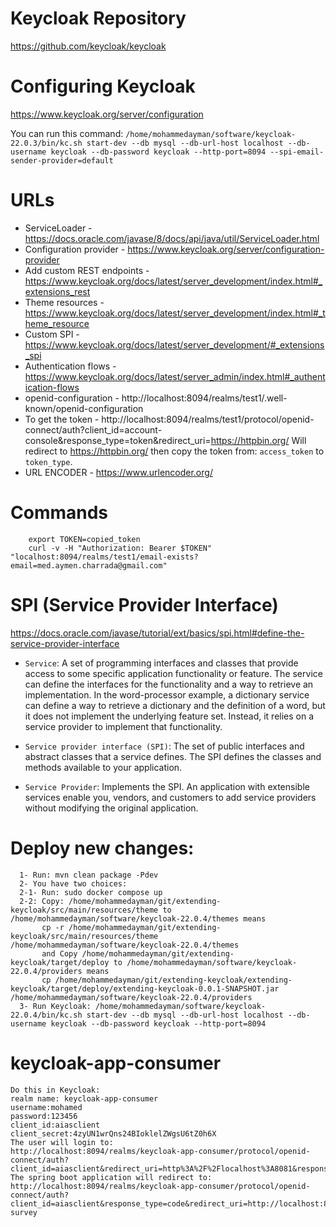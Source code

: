 # Keycloak Repository

https://github.com/keycloak/keycloak

# Configuring Keycloak

https://www.keycloak.org/server/configuration

You can run this command: `/home/mohammedayman/software/keycloak-22.0.3/bin/kc.sh start-dev --db mysql --db-url-host localhost --db-username keycloak --db-password keycloak --http-port=8094 --spi-email-sender-provider=default`

# URLs
- ServiceLoader - https://docs.oracle.com/javase/8/docs/api/java/util/ServiceLoader.html
- Configuration provider - https://www.keycloak.org/server/configuration-provider
- Add custom REST endpoints - https://www.keycloak.org/docs/latest/server_development/index.html#_extensions_rest
- Theme resources - https://www.keycloak.org/docs/latest/server_development/index.html#_theme_resource
- Custom SPI - https://www.keycloak.org/docs/latest/server_development/#_extensions_spi
- Authentication flows - https://www.keycloak.org/docs/latest/server_admin/index.html#_authentication-flows
- openid-configuration - http://localhost:8094/realms/test1/.well-known/openid-configuration
- To get the token - http://localhost:8094/realms/test1/protocol/openid-connect/auth?client_id=account-console&response_type=token&redirect_uri=https://httpbin.org/
  Will redirect to https://httpbin.org/ then copy the token from: `access_token` to `token_type`.
- URL ENCODER - https://www.urlencoder.org/
  
# Commands
		export TOKEN=copied_token
		curl -v -H "Authorization: Bearer $TOKEN" "localhost:8094/realms/test1/email-exists?email=med.aymen.charrada@gmail.com"

# SPI (Service Provider Interface)

https://docs.oracle.com/javase/tutorial/ext/basics/spi.html#define-the-service-provider-interface

- `Service`: A set of programming interfaces and classes that provide access to some specific application functionality or feature. The service can define the interfaces for the functionality and a way to retrieve an implementation. In the word-processor example, a dictionary service can define a way to retrieve a dictionary and the definition of a word, but it does not implement the underlying feature set. Instead, it relies on a service provider to implement that functionality.

- `Service provider interface (SPI)`: The set of public interfaces and abstract classes that a service defines. The SPI defines the classes and methods available to your application.

- `Service Provider`: Implements the SPI. An application with extensible services enable you, vendors, and customers to add service providers without modifying the original application.

# Deploy new changes:

      1- Run: mvn clean package -Pdev
      2- You have two choices:
      2-1- Run: sudo docker compose up
      2-2: Copy: /home/mohammedayman/git/extending-keycloak/src/main/resources/theme to /home/mohammedayman/software/keycloak-22.0.4/themes means
           cp -r /home/mohammedayman/git/extending-keycloak/src/main/resources/theme /home/mohammedayman/software/keycloak-22.0.4/themes
           and Copy /home/mohammedayman/git/extending-keycloak/target/deploy to /home/mohammedayman/software/keycloak-22.0.4/providers means
           cp /home/mohammedayman/git/extending-keycloak/extending-keycloak/target/deploy/extending-keycloak-0.0.1-SNAPSHOT.jar /home/mohammedayman/software/keycloak-22.0.4/providers
      3- Run Keycloak: /home/mohammedayman/software/keycloak-22.0.4/bin/kc.sh start-dev --db mysql --db-url-host localhost --db-username keycloak --db-password keycloak --http-port=8094

# keycloak-app-consumer

	Do this in Keycloak:
	realm name: keycloak-app-consumer
	username:mohamed
	password:123456
	client_id:aiasclient
	client_secret:4zyUN1wrQns24BIoklelZWgsU6tZ0h6X
	The user will login to:	
	http://localhost:8094/realms/keycloak-app-consumer/protocol/openid-connect/auth?client_id=aiasclient&redirect_uri=http%3A%2F%2Flocalhost%3A8081&response_type=code&scope=openid+profile+email&state=any
 	The spring boot application will redirect to: 
	http://localhost:8094/realms/keycloak-app-consumer/protocol/openid-connect/auth?client_id=aiasclient&response_type=code&redirect_uri=http://localhost:8081&kc_action=feeling-survey

